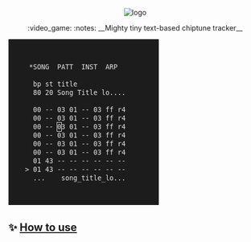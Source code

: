 <p align="center">
  <img src="https://i.ibb.co/5Y93XtX/logo.png" alt="logo">
</p>
<p align="center">:video_game: :notes: __Mighty tiny text-based chiptune tracker__</p>

![Screenshot](/doc/screenshot.png)

## :sparkles: [How to use](doc/MANUAL)
